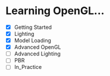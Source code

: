# Learning OpenGL...

- [x] Getting Started
- [x] Lighting
- [x] Model Loading
- [x] Advanced OpenGL
- [ ] Advanced Lighting
- [ ] PBR
- [ ] In_Practice